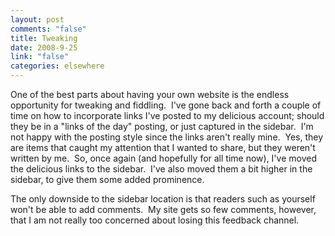 ```yaml
--- 
layout: post
comments: "false"
title: Tweaking
date: 2008-9-25
link: "false"
categories: elsewhere
---
```

One of the best parts about having your own website is the endless opportunity for tweaking and fiddling.  I've gone back and forth a couple of time on how to incorporate links I've posted to my delicious account; should they be in a "links of the day" posting, or just captured in the sidebar.  I'm not happy with the posting style since the links aren't really mine.  Yes, they are items that caught my attention that I wanted to share, but they weren't written by me.  So, once again (and hopefully for all time now), I've moved the delicious links to the sidebar.  I've also moved them a bit higher in the sidebar, to give them some added prominence.

The only downside to the sidebar location is that readers such as yourself won't be able to add comments.  My site gets so few comments, however, that I am not really too concerned about losing this feedback channel.
